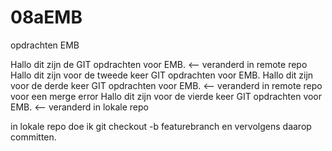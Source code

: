 # 08aEMB
opdrachten EMB

Hallo dit zijn de GIT opdrachten voor EMB. <-- veranderd in remote repo
Hallo dit zijn voor de tweede keer GIT opdrachten voor EMB.
Hallo dit zijn voor de derde keer GIT opdrachten voor EMB. <-- veranderd in remote repo voor een merge error
Hallo dit zijn voor de vierde keer GIT opdrachten voor EMB. <-- veranderd in lokale repo


in lokale repo doe ik git checkout -b featurebranch en vervolgens daarop committen.
